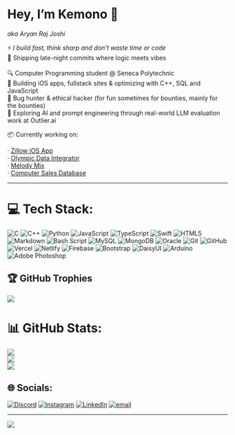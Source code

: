 # Hey, I’m Kemono 👾
*aka Aryan Raj Joshi*

⚡<i> I build fast, think sharp and don’t waste time or code </i> <br>
🌙 Shipping late-night commits where logic meets vibes     <br> <br>
🔍 Computer Programming student @ Seneca Polytechnic  
🧠 Building iOS apps, fullstack sites & optimizing with C++, SQL and JavaScript  
🎯 Bug hunter & ethical hacker (for fun sometimes for bounties, mainly for the bounties)  
🧪 Exploring AI and prompt engineering through real-world LLM evaluation work at Outlier.ai  
  
📦 Currently working on: 

· [Zillow iOS App](#)            <br>
· [Olympic Data Integrator](#)   <br>
· [Melody Mix](#)                <br>
· [Computer Sales Database ](#)  <br>

---

# 💻 Tech Stack:

![C](https://img.shields.io/badge/c-%2300599C.svg?style=for-the-badge&logo=c&logoColor=white)
![C++](https://img.shields.io/badge/c++-%2300599C.svg?style=for-the-badge&logo=c%2B%2B&logoColor=white)
![Python](https://img.shields.io/badge/python-3670A0?style=for-the-badge&logo=python&logoColor=ffdd54)
![JavaScript](https://img.shields.io/badge/javascript-%23323330.svg?style=for-the-badge&logo=javascript&logoColor=%23F7DF1E)
![TypeScript](https://img.shields.io/badge/typescript-%23007ACC.svg?style=for-the-badge&logo=typescript&logoColor=white)
![Swift](https://img.shields.io/badge/swift-F54A2A?style=for-the-badge&logo=swift&logoColor=white)
![HTML5](https://img.shields.io/badge/html5-%23E34F26.svg?style=for-the-badge&logo=html5&logoColor=white)
![Markdown](https://img.shields.io/badge/markdown-%23000000.svg?style=for-the-badge&logo=markdown&logoColor=white)
![Bash Script](https://img.shields.io/badge/bash_script-%23121011.svg?style=for-the-badge&logo=gnu-bash&logoColor=white)
![MySQL](https://img.shields.io/badge/mysql-4479A1.svg?style=for-the-badge&logo=mysql&logoColor=white)
![MongoDB](https://img.shields.io/badge/MongoDB-%234ea94b.svg?style=for-the-badge&logo=mongodb&logoColor=white)
![Oracle](https://img.shields.io/badge/Oracle-F80000?style=for-the-badge&logo=oracle&logoColor=white)
![Git](https://img.shields.io/badge/git-%23F05033.svg?style=for-the-badge&logo=git&logoColor=white)
![GitHub](https://img.shields.io/badge/github-%23121011.svg?style=for-the-badge&logo=github&logoColor=white)
![Vercel](https://img.shields.io/badge/vercel-%23000000.svg?style=for-the-badge&logo=vercel&logoColor=white)
![Netlify](https://img.shields.io/badge/netlify-%23000000.svg?style=for-the-badge&logo=netlify&logoColor=#00C7B7)
![Firebase](https://img.shields.io/badge/firebase-a08021?style=for-the-badge&logo=firebase&logoColor=ffcd34)
![Bootstrap](https://img.shields.io/badge/bootstrap-%238511FA.svg?style=for-the-badge&logo=bootstrap&logoColor=white)
![DaisyUI](https://img.shields.io/badge/daisyui-5A0EF8?style=for-the-badge&logo=daisyui&logoColor=white)
![Arduino](https://img.shields.io/badge/-Arduino-00979D?style=for-the-badge&logo=Arduino&logoColor=white)
![Adobe Photoshop](https://img.shields.io/badge/adobe%20photoshop-%2331A8FF.svg?style=for-the-badge&logo=adobe%20photoshop&logoColor=white)

## 🏆 GitHub Trophies
![](https://github-profile-trophy.vercel.app/?username=Kemono72&theme=radical&no-frame=true&no-bg=true&margin-w=4)

# 📊 GitHub Stats:
![](https://github-readme-stats.vercel.app/api?username=Kemono72&theme=midnight-purple&hide_border=false&include_all_commits=false&count_private=false)<br/>
![](https://nirzak-streak-stats.vercel.app/?user=Kemono72&theme=midnight-purple&hide_border=false)<br/>
![](https://github-readme-stats.vercel.app/api/top-langs/?username=Kemono72&theme=midnight-purple&hide_border=false&include_all_commits=false&count_private=false&layout=compact)

## 🌐 Socials:
[![Discord](https://img.shields.io/badge/Discord-%237289DA.svg?logo=discord&logoColor=white)](https://discord.gg/kemono_72) [![Instagram](https://img.shields.io/badge/Instagram-%23E4405F.svg?logo=Instagram&logoColor=white)](https://instagram.com/Kemono_7214) [![LinkedIn](https://img.shields.io/badge/LinkedIn-%230077B5.svg?logo=linkedin&logoColor=white)](https://linkedin.com/in/Kemono) [![email](https://img.shields.io/badge/Email-D14836?logo=gmail&logoColor=white)](mailto:aryanrajjoshi72@gmail.com) 

---
[![](https://visitcount.itsvg.in/api?id=Kemono72&icon=7&color=13)](https://visitcount.itsvg.in)


